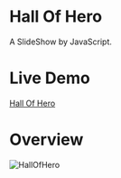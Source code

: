 # Hall Of Hero
A SlideShow by JavaScript.

# Live Demo
[Hall Of Hero](http://aurdes.com/hallofhero/ "在当前页面打开此演示项目，若想在新标签页打开，请通过 [Ctrl + 单击此链接] 或 [鼠标中键点击此链接] 进行访问.")

# Overview
![HallOfHero](https://repository-images.githubusercontent.com/197150791/cf13aa80-a7e6-11e9-9554-54cfa6f4b007)
